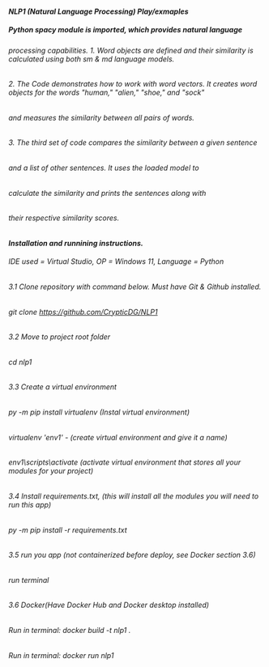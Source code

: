 #### *NLP1 (Natural Language Processing) Play/exmaples*
##### Python spacy module is imported, which provides natural language 
###### processing capabilities. 1. Word objects are defined and their similarity is calculated using both sm & md language models. 
###### 2. The Code demonstrates how to work with word vectors. It creates word objects for the words "human," "alien," "shoe," and "sock" 
###### and measures the similarity between all pairs of words. 
###### 3. The third set of code compares the similarity between a given sentence
###### and a list of other sentences. It uses the loaded model to
###### calculate the similarity and prints the sentences along with
###### their respective similarity scores.

#### *Installation and runnining instructions.* 
###### IDE used = Virtual Studio, OP = Windows 11, Language = Python
###### 3.1 Clone repository with command below. Must have Git & Github installed.
###### git clone https://github.com/CrypticDG/NLP1
###### 3.2 Move to project root folder
###### cd nlp1
###### 3.3 Create a virtual environment
###### py -m pip install virtualenv (Instal virtual environment)
###### virtualenv 'env1' - (create virtual environment and give it a name)
###### env1\scripts\activate (activate virtual environment that stores all your modules for your project)
###### 3.4 Install requirements.txt, (this will install all the modules you will need to run this app)
###### py -m pip install -r requirements.txt
###### 3.5 run you app  (not containerized before deploy, see Docker section 3.6)
###### run terminal
###### 3.6 Docker(Have Docker Hub and Docker desktop installed)
###### Run in terminal: docker build -t nlp1 .    
###### Run in terminal: docker run nlp1         

